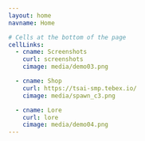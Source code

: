 ```yaml
---
layout: home
navname: Home

# Cells at the bottom of the page
cellLinks:
  - cname: Screenshots
    curl: screenshots
    cimage: media/demo03.png

  - cname: Shop
    curl: https://tsai-smp.tebex.io/
    cimage: media/spawn_c3.png

  - cname: Lore
    curl: lore
    cimage: media/demo04.png
---
```


